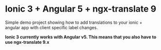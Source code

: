 # Ionic 3 + Angular 5 + ngx-translate 9

Simple demo project showing how to add translations to your ionic + angular app with client specific label changes.

**Ionic 3 currently works with Angular v5. This means that you also have to use ngx-translate 9.x**
